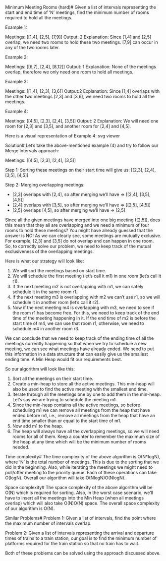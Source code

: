 Minimum Meeting Rooms (hard)#
Given a list of intervals representing the start and end time of ‘N’ meetings, find the minimum number of rooms required to hold all the meetings.

Example 1:

Meetings: [[1,4], [2,5], [7,9]]
Output: 2
Explanation: Since [1,4] and [2,5] overlap, we need two rooms to hold these two meetings. [7,9] can 
occur in any of the two rooms later.

Example 2:

Meetings: [[6,7], [2,4], [8,12]]
Output: 1
Explanation: None of the meetings overlap, therefore we only need one room to hold all meetings.

Example 3:

Meetings: [[1,4], [2,3], [3,6]]
Output:2
Explanation: Since [1,4] overlaps with the other two meetings [2,3] and [3,6], we need two rooms to 
hold all the meetings.

Example 4:

Meetings: [[4,5], [2,3], [2,4], [3,5]]
Output: 2
Explanation: We will need one room for [2,3] and [3,5], and another room for [2,4] and [4,5].

Here is a visual representation of Example 4:
svg viewer

Solution#
Let’s take the above-mentioned example (4) and try to follow our Merge Intervals approach:

Meetings: [[4,5], [2,3], [2,4], [3,5]]

Step 1: Sorting these meetings on their start time will give us: [[2,3], [2,4], [3,5], [4,5]]

Step 2: Merging overlapping meetings:

- [2,3] overlaps with [2,4], so after merging we’ll have => [[2,4], [3,5], [4,5]]
- [2,4] overlaps with [3,5], so after merging we’ll have => [[2,5], [4,5]]
- [2,5] overlaps [4,5], so after merging we’ll have => [2,5]

Since all the given meetings have merged into one big meeting ([2,5]), does this mean that they all are overlapping and we need a minimum of four rooms to hold these meetings? You might have already guessed that the answer is NO! As we can clearly see, some meetings are mutually exclusive. For example, [2,3] and [3,5] do not overlap and can happen in one room. So, to correctly solve our problem, we need to keep track of the mutual exclusiveness of the overlapping meetings.

Here is what our strategy will look like:

1. We will sort the meetings based on start time.
2. We will schedule the first meeting (let’s call it m1) in one room (let’s call it r1).
3. If the next meeting m2 is not overlapping with m1, we can safely schedule it in the same room r1.
4. If the next meeting m3 is overlapping with m2 we can’t use r1, so we will schedule it in another room (let’s call it r2).
5. Now if the next meeting m4 is overlapping with m3, we need to see if the room r1 has become free. For this, we need to keep track of the end time of the meeting happening in it. If the end time of m2 is before the start time of m4, we can use that room r1, otherwise, we need to schedule m4 in another room r3.

We can conclude that we need to keep track of the ending time of all the meetings currently happening so that when we try to schedule a new meeting, we can see what meetings have already ended. We need to put this information in a data structure that can easily give us the smallest ending time. A Min Heap would fit our requirements best.

So our algorithm will look like this:

1. Sort all the meetings on their start time.
2. Create a min-heap to store all the active meetings. This min-heap will also be used to find the active meeting with the smallest end time.
3. Iterate through all the meetings one by one to add them in the min-heap. Let’s say we are trying to schedule the meeting m1.
4. Since the min-heap contains all the active meetings, so before scheduling m1 we can remove all meetings from the heap that have ended before m1, i.e., remove all meetings from the heap that have an end time smaller than or equal to the start time of m1.
5. Now add m1 to the heap.
6. The heap will always have all the overlapping meetings, so we will need rooms for all of them. Keep a counter to remember the maximum size of the heap at any time which will be the minimum number of rooms needed.

Time complexity#
The time complexity of the above algorithm is O(N*logN), where ‘N’ is the total number of meetings. This is due to the sorting that we did in the beginning. Also, while iterating the meetings we might need to poll/offer meeting to the priority queue. Each of these operations can take O(logN). Overall our algorithm will take O(NlogN)O(NlogN).

Space complexity#
The space complexity of the above algorithm will be O(N) which is required for sorting. Also, in the worst case scenario, we’ll have to insert all the meetings into the Min Heap (when all meetings overlap) which will also take O(N)O(N) space. The overall space complexity of our algorithm is O(N).

Similar Problems#
Problem 1: Given a list of intervals, find the point where the maximum number of intervals overlap.

Problem 2: Given a list of intervals representing the arrival and departure times of trains to a train station, our goal is to find the minimum number of platforms required for the train station so that no train has to wait.

Both of these problems can be solved using the approach discussed above.